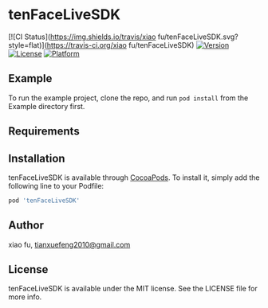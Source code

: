 # tenFaceLiveSDK

[![CI Status](https://img.shields.io/travis/xiao fu/tenFaceLiveSDK.svg?style=flat)](https://travis-ci.org/xiao fu/tenFaceLiveSDK)
[![Version](https://img.shields.io/cocoapods/v/tenFaceLiveSDK.svg?style=flat)](https://cocoapods.org/pods/tenFaceLiveSDK)
[![License](https://img.shields.io/cocoapods/l/tenFaceLiveSDK.svg?style=flat)](https://cocoapods.org/pods/tenFaceLiveSDK)
[![Platform](https://img.shields.io/cocoapods/p/tenFaceLiveSDK.svg?style=flat)](https://cocoapods.org/pods/tenFaceLiveSDK)

## Example

To run the example project, clone the repo, and run `pod install` from the Example directory first.

## Requirements

## Installation

tenFaceLiveSDK is available through [CocoaPods](https://cocoapods.org). To install
it, simply add the following line to your Podfile:

```ruby
pod 'tenFaceLiveSDK'
```

## Author

xiao fu, tianxuefeng2010@gmail.com

## License

tenFaceLiveSDK is available under the MIT license. See the LICENSE file for more info.
